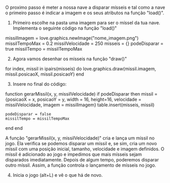 
O proximo passo é meter a nossa nave a disparar mísseis e tal como a nave o primeiro passo é indicar a imagem e os seus atributos na função "load()".

1. Primeiro escolhe na pasta uma imagem para ser o míssel da tua nave.
Implementa o seguinte código na função "load()"

missilImagem = love.graphics.newImage("nome_imagem.png")
missilTempoMax = 0.2
missilVelocidade = 250
misseis = {}
podeDisparar = true
missilTempo = missilTempoMax

2. Agora vamos desenhar os mísseis na função "draw()"

for index, missil in ipairs(misseis) do
    love.graphics.draw(missil.imagem, missil.posicaoX, missil.posicaoY)
  end

3. Insere no final do código:

function gerarMissil(x, y, missilVelocidade)
  if podeDisparar then
    missil = {posicaoX = x, posicaoY = y, width = 16, height=16, velocidade = missilVelocidade, imagem = missilImagem}
    table.insert(misseis, missil)

    podeDisparar = false
    missilTempo = missilTempoMax
  end
end

A função "gerarMissil(x, y, missilVelocidade)" cria e lança um míssil no jogo. Ela verifica se podemos disparar um míssil e, se sim, cria um novo míssil com uma posição inicial, tamanho, velocidade e imagem definidos. O míssil é adicionado ao jogo e impedimos que mais mísseis sejam disparados imediatamente. Depois de algum tempo, poderemos disparar outro míssil. Assim, a função controla o lançamento de mísseis no jogo.

4. Inicia o jogo (alt+L) e vê o que há de novo.

